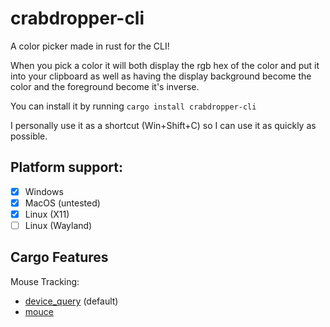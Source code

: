 # crabdropper-cli
A color picker made in rust for the CLI!

When you pick a color it will both display the rgb hex of the color and put it into your clipboard as well as having the display background become the color and the foreground become it's inverse.

You can install it by running `cargo install crabdropper-cli`

I personally use it as a shortcut (Win+Shift+C) so I can use it as quickly as possible.

## Platform support:
- [x] Windows
- [x] MacOS (untested)
- [x] Linux (X11)
- [ ] Linux (Wayland)

## Cargo Features
Mouse Tracking:
- [device_query](https://crates.io/crates/device_query) (default)
- [mouce](https://crates.io/crates/mouce)
